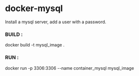 # docker-mysql
Install a mysql server, add a user with a password.

### BUILD :
docker build -t mysql_image .
### RUN :
docker run -p 3306:3306 --name container_mysql mysql_image